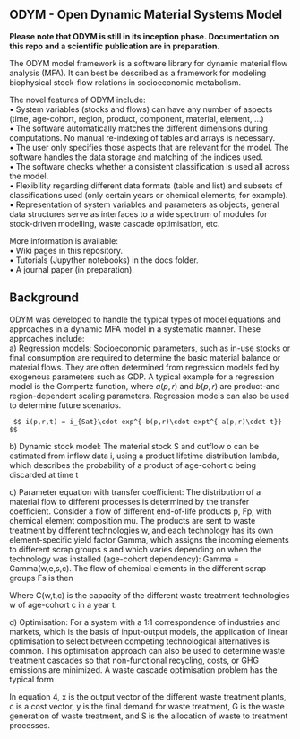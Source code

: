 ## ODYM   -   Open Dynamic Material Systems Model

__Please note that ODYM is still in its inception phase. Documentation on this repo and a scientific publication are in preparation.__

The ODYM model framework is a software library for dynamic material flow analysis (MFA). It can best be described as a framework for modeling biophysical stock-flow relations in socioeconomic metabolism. 

The novel features of ODYM include:\
•	System variables (stocks and flows) can have any number of aspects (time, age-cohort, region, product, component, material, element, …)\
•	The software automatically matches the different dimensions during computations. No manual re-indexing of tables and arrays is necessary. \
•	The user only specifies those aspects that are relevant for the model. The software handles the data storage and matching of the indices used.\
•	The software checks whether a consistent classification is used all across the model.\
•	Flexibility regarding different data formats (table and list) and subsets of classifications used (only certain years or chemical elements, for example).\
•	Representation of system variables and parameters as objects, general data structures serve as interfaces to a wide spectrum of modules for stock-driven modelling, waste cascade optimisation, etc.

More information is available:\
•	Wiki pages in this repository.\
•	Tutorials (Jupyther notebooks) in the docs folder.\
•	A journal paper (in preparation).

## Background

ODYM was developed to handle the typical types of model equations and approaches in a dynamic MFA model in a systematic manner. 
These approaches include:\
a)	Regression models: Socioeconomic parameters, such as in-use stocks or final consumption are required to determine the basic material balance or material flows. They are often determined from regression models fed by exogenous parameters such as GDP. A typical example for a regression model is the Gompertz function, where $a(p,r)$ and $b(p,r)$ are product-and region-dependent scaling parameters. Regression models can also be used to determine future scenarios.
	   
     $$ i(p,r,t) = i_{Sat}\cdot exp^{-b(p,r)\cdot expt^{-a(p,r)\cdot t}} $$
     
b)	Dynamic stock model: The material stock S and outflow o can be estimated from inflow data i, using a product lifetime distribution lambda, which describes the probability of a product of age-cohort c being discarded at time t 

    
    
c)	Parameter equation with transfer coefficient: The distribution of a material flow to different processes is determined by the transfer coefficient. Consider a flow of different end-of-life products p, Fp, with chemical element composition mu. The products are sent to waste treatment by different technologies w, and each technology has its own element-specific yield factor Gamma, which assigns the incoming elements to different scrap groups s and which varies depending on when the technology was installed (age-cohort dependency): Gamma = Gamma(w,e,s,c). The flow of chemical elements in the different scrap groups Fs is then




Where C(w,t,c) is the capacity of the different waste treatment technologies w of age-cohort c in a year t.

d)	Optimisation: For a system with a 1:1 correspondence of industries and markets, which is the basis of input-output models, the application of linear optimisation to select between competing technological alternatives is common. This optimisation approach can also be used to determine waste treatment cascades so that non-functional recycling, costs, or GHG emissions are minimized. A waste cascade optimisation problem has the typical form 
	    
      
      
In equation 4, x is the output vector of the different waste treatment plants, c is a cost vector, y is the final demand for waste treatment, G is the waste generation of waste treatment, and S is the allocation of waste to treatment processes.

